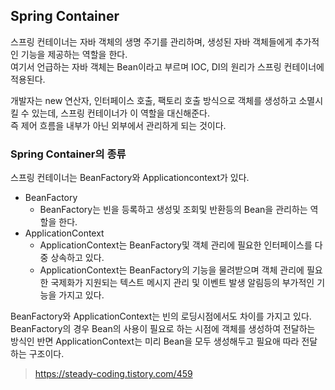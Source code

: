 ## Spring Container
스프링 컨테이너는 자바 객체의 생명 주기를 관리하며, 생성된 자바 객체들에게 추가적인 기능을 제공하는 역할을 한다.  
여기서 언급하는 자바 객체는 Bean이라고 부르며 IOC, DI의 원리가 스프링 컨테이너에 적용된다.  

개발자는 new 연산자, 인터페이스 호출, 팩토리 호출 방식으로 객체를 생성하고 소멸시킬 수 있는데, 스프링 컨테이너가 이 역할을 대신해준다.  
즉 제어 흐름을 내부가 아닌 외부에서 관리하게 되는 것이다.  

### Spring Container의 종류
스프링 컨테이너는 BeanFactory와 Applicationcontext가 있다.  
- BeanFactory
  - BeanFactory는 빈을 등록하고 생성및 조회및 반환등의 Bean을 관리하는 역할을 한다.
- ApplicationContext
  - ApplicationContext는 BeanFactory및 객체 관리에 필요한 인터페이스를 다중 상속하고 있다.
  - ApplicationContext는 BeanFactory의 기능을 물려받으며 객체 관리에 필요한 국제화가 지원되는 텍스트 메시지 관리 및 이벤트 발생 알림등의 부가적인 기능을 가지고 있다.

BeanFactory와 ApplicationContext는 빈의 로딩시점에서도 차이를 가지고 있다.  
BeanFactory의 경우 Bean의 사용이 필요로 하는 시점에 객체를 생성하여 전달하는 방식인 반면 ApplicationContext는 미리 Bean을 모두 생성해두고 필요애 따라 전달하는 구조이다.
> https://steady-coding.tistory.com/459 
